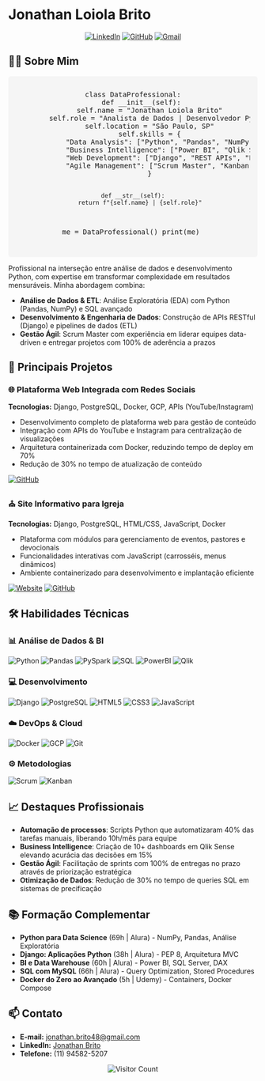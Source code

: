 # Jonathan Loiola Brito

<div align="center">
  
[![LinkedIn](https://img.shields.io/badge/LinkedIn-0077B5?style=for-the-badge&logo=linkedin&logoColor=white)](https://www.linkedin.com/in/jonathan-brito-0a3875108)
[![GitHub](https://img.shields.io/badge/GitHub-100000?style=for-the-badge&logo=github&logoColor=white)](https://github.com/jonathanbrito48)
[![Gmail](https://img.shields.io/badge/Gmail-D14836?style=for-the-badge&logo=gmail&logoColor=white)](mailto:jonathan.brito48@gmail.com)

</div>

## 👨‍💻 Sobre Mim

<div align="center" style="background:#f5f5f5;padding:15px;border-radius:5px;margin:10px 0;">
<pre>
class DataProfessional:
    def __init__(self):
        self.name = "Jonathan Loiola Brito"
        self.role = "Analista de Dados | Desenvolvedor Python | Scrum Master"
        self.location = "São Paulo, SP"
        self.skills = {
            "Data Analysis": ["Python", "Pandas", "NumPy", "PySpark", "SQL"],
            "Business Intelligence": ["Power BI", "Qlik Sense", "ETL", "Data Modeling"],
            "Web Development": ["Django", "REST APIs", "PostgreSQL", "Docker"],
            "Agile Management": ["Scrum Master", "Kanban", "Backlog Management"]
        }
        
    def __str__(self):
        return f"{self.name} | {self.role}"

me = DataProfessional()
print(me)
</pre>
</div>

Profissional na interseção entre análise de dados e desenvolvimento Python, com expertise em transformar complexidade em resultados mensuráveis. Minha abordagem combina:

- **Análise de Dados & ETL**: Análise Exploratória (EDA) com Python (Pandas, NumPy) e SQL avançado
- **Desenvolvimento & Engenharia de Dados**: Construção de APIs RESTful (Django) e pipelines de dados (ETL)
- **Gestão Ágil**: Scrum Master com experiência em liderar equipes data-driven e entregar projetos com 100% de aderência a prazos

## 🚀 Principais Projetos

### 🌐 Plataforma Web Integrada com Redes Sociais
**Tecnologias:** Django, PostgreSQL, Docker, GCP, APIs (YouTube/Instagram)

- Desenvolvimento completo de plataforma web para gestão de conteúdo
- Integração com APIs do YouTube e Instagram para centralização de visualizações
- Arquitetura containerizada com Docker, reduzindo tempo de deploy em 70%
- Redução de 30% no tempo de atualização de conteúdo

[![GitHub](https://img.shields.io/badge/Repositório-GitHub-blue)](https://github.com/jonathanbrito48/site_obpc)

### ⛪ Site Informativo para Igreja
**Tecnologias:** Django, PostgreSQL, HTML/CSS, JavaScript, Docker

- Plataforma com módulos para gerenciamento de eventos, pastores e devocionais
- Funcionalidades interativas com JavaScript (carrosséis, menus dinâmicos)
- Ambiente containerizado para desenvolvimento e implantação eficiente

[![Website](https://img.shields.io/badge/Acesse-Site-green)](http://34.121.153.167/)
[![GitHub](https://img.shields.io/badge/Repositório-GitHub-blue)](https://github.com/jonathanbrito48/site_obpc)

## 🛠 Habilidades Técnicas

### 📊 Análise de Dados & BI
![Python](https://img.shields.io/badge/Python-3776AB?style=flat&logo=python&logoColor=white)
![Pandas](https://img.shields.io/badge/Pandas-150458?style=flat&logo=pandas&logoColor=white)
![PySpark](https://img.shields.io/badge/PySpark-E25A1C?style=flat&logo=apachespark&logoColor=white)
![SQL](https://img.shields.io/badge/SQL-4479A1?style=flat&logo=postgresql&logoColor=white)
![PowerBI](https://img.shields.io/badge/Power_BI-F2C811?style=flat&logo=powerbi&logoColor=black)
![Qlik](https://img.shields.io/badge/Qlik_Sense-009848?style=flat&logo=qlik&logoColor=white)

### 💻 Desenvolvimento
![Django](https://img.shields.io/badge/Django-092E20?style=flat&logo=django&logoColor=white)
![PostgreSQL](https://img.shields.io/badge/PostgreSQL-4169E1?style=flat&logo=postgresql&logoColor=white)
![HTML5](https://img.shields.io/badge/HTML5-E34F26?style=flat&logo=html5&logoColor=white)
![CSS3](https://img.shields.io/badge/CSS3-1572B6?style=flat&logo=css3&logoColor=white)
![JavaScript](https://img.shields.io/badge/JavaScript-F7DF1E?style=flat&logo=javascript&logoColor=black)

### ☁️ DevOps & Cloud
![Docker](https://img.shields.io/badge/Docker-2496ED?style=flat&logo=docker&logoColor=white)
![GCP](https://img.shields.io/badge/Google_Cloud-4285F4?style=flat&logo=googlecloud&logoColor=white)
![Git](https://img.shields.io/badge/Git-F05032?style=flat&logo=git&logoColor=white)

### ⚙️ Metodologias
![Scrum](https://img.shields.io/badge/Scrum-6DB33F?style=flat&logo=scrumalliance&logoColor=white)
![Kanban](https://img.shields.io/badge/Kanban-2584FF?style=flat&logo=kanban&logoColor=white)

## 📈 Destaques Profissionais

- **Automação de processos**: Scripts Python que automatizaram 40% das tarefas manuais, liberando 10h/mês para equipe
- **Business Intelligence**: Criação de 10+ dashboards em Qlik Sense elevando acurácia das decisões em 15%
- **Gestão Ágil**: Facilitação de sprints com 100% de entregas no prazo através de priorização estratégica
- **Otimização de Dados**: Redução de 30% no tempo de queries SQL em sistemas de precificação

## 📚 Formação Complementar

- **Python para Data Science** (69h | Alura) - NumPy, Pandas, Análise Exploratória
- **Django: Aplicações Python** (38h | Alura) - PEP 8, Arquitetura MVC
- **BI e Data Warehouse** (60h | Alura) - Power BI, SQL Server, DAX
- **SQL com MySQL** (66h | Alura) - Query Optimization, Stored Procedures
- **Docker do Zero ao Avançado** (5h | Udemy) - Containers, Docker Compose

## 📫 Contato

- **E-mail:** [jonathan.brito48@gmail.com](mailto:jonathan.brito48@gmail.com)
- **LinkedIn:** [Jonathan Brito](https://www.linkedin.com/in/jonathan-brito-0a3875108)
- **Telefone:** (11) 94582-5207

<div align="center">
  
![Visitor Count](https://komarev.com/ghpvc/?username=jonathanbrito48&color=blue&style=flat)

</div>

